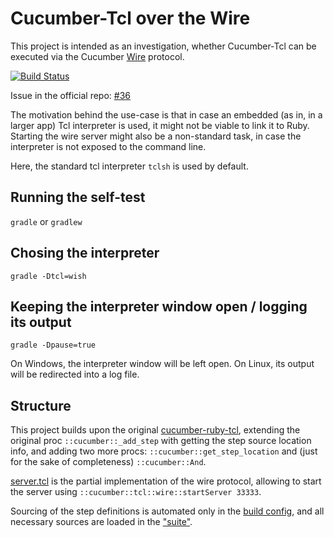 # Cucumber-Tcl over the Wire #

This project is intended as an investigation, whether Cucumber-Tcl can be executed via the Cucumber [Wire](http://www.relishapp.com/cucumber/cucumber/docs/wire-protocol) protocol.

[![Build Status](https://travis-ci.org/d-led/cucumber-tcl-wire.svg?branch=master)](https://travis-ci.org/d-led/cucumber-tcl-wire)

Issue in the official repo: [#36](https://github.com/cucumber/cucumber-ruby-tcl/issues/36)

The motivation behind the use-case is that in case an embedded (as in, in a larger app) Tcl interpreter is used, it might not be viable to link it to Ruby. Starting the wire server might also be a non-standard task, in case the interpreter is not exposed to the command line.

Here, the standard tcl interpreter `tclsh` is used by default. 

## Running the self-test ##

`gradle` or `gradlew`

## Chosing the interpreter ##

`gradle -Dtcl=wish`

## Keeping the interpreter window open / logging its output ## 

`gradle -Dpause=true`

On Windows, the interpreter window will be left open. On Linux, its output will be redirected into a log file.

## Structure ##

This project builds upon the original [cucumber-ruby-tcl](https://github.com/cucumber/cucumber-ruby-tcl.git), extending the original proc `::cucumber::_add_step` with getting the step source location info, and adding two more procs: `::cucumber::get_step_location` and (just for the sake of completeness) `::cucumber::And`.

[server.tcl](src/main/tcl/server.tcl) is the partial implementation of the wire protocol, allowing to start the server using `::cucumber::tcl::wire::startServer 33333`.

Sourcing of the step definitions is automated only in the [build config](build.gradle), and all necessary sources are loaded in the ["suite"](src/test/tcl/step_definitions/suite.tcl).
